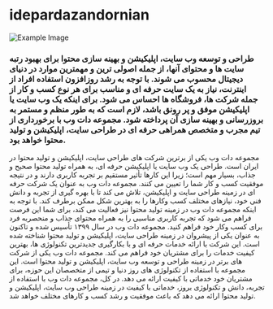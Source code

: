 # idepardazandornian

![Example Image](https://dotweb.ir/wp-content/uploads/2023/04/demo1-1024x227.png)


### طراحی و توسعه وب سایت، اپلیکیشن و بهینه سازی محتوا برای بهبود رتبه سایت ها و محتوای آنها، از جمله اصولی ترین و مهمترین موارد در دنیای دیجیتال محسوب می شوند. با توجه به رشد روزافزون استفاده افراد از اینترنت، نیاز به یک سایت حرفه ای و مناسب برای هر نوع کسب و کار از جمله شرکت ها، فروشگاه ها احساس می شود. برای اینکه یک وب سایت یا اپلیکیشن موفق و پر رونق باشد، لازم است که به طور منظم و مستمر به بروزرسانی و بهینه سازی آن پرداخته شود. مجموعه دات وب با برخورداری از تیم مجرب و متخصص همراهی حرفه ای در طراحی سایت، اپلیکیشن و تولید محتوا خواهد بود.
مجموعه دات وب یکی از برترین شرکت های طراحی سایت، اپلیکیشن و تولید محتوا در ایران است. طراحی یک وب سایت یا اپلیکیشن حرفه ای، به همراه تولید محتوا صحیح و جذاب، بسیار مهم است؛ زیرا این کارها تأثیر مستقیم بر تجربه کاربری دارند و در نتیجه موفقیت کسب و کار شما را تعیین می کنند.
مجموعه دات وب به عنوان یک شرکت حرفه ای در زمینه طراحی سایت و اپلیکیشن، تلاش می کند تا با بهره گیری از تجربه و دانش فنی خود، نیازهای مختلف کسب وکارها را به بهترین شکل ممکن برطرف کند. با توجه به اینکه مجموعه دات وب در زمینه تولید محتوا نیز فعالیت می کند، برای شما این فرصت فراهم می شود که تجربه کاربری مناسبی را به همراه محتوای جذاب و منحصربه فرد برای کسب وکار خود فراهم کنید.
مجموعه دات وب در سال ۱۳۹۹ تأسیس شده و تاکنون به عنوان یکی از پیشروان در زمینه طراحی سایت، اپلیکیشن و تولید محتوا شناخته شده است. این شرکت با ارائه خدمات حرفه ای و با بکارگیری جدیدترین تکنولوژی ها، بهترین کیفیت خدمات را برای مشتریان خود فراهم می کند.
مجموعه دات وب یکی از شرکت های برتر در زمینه طراحی و توسعه وب سایت، اپلیکیشن و تولید محتوا است. این مجموعه با استفاده از تکنولوژی های روز دنیا و تیمی از متخصصان این حوزه، برای مشتریان خود خدماتی با کیفیت ارائه می دهد. در کل، مجموعه دات وب با استفاده از تجربه، دانش و تکنولوژی بروز، خدماتی با کیفیت در زمینه طراحی وب سایت، اپلیکیشن و تولید محتوا ارائه می دهد که باعث موفقیت و رشد کسب و کارهای مختلف خواهد شد.
